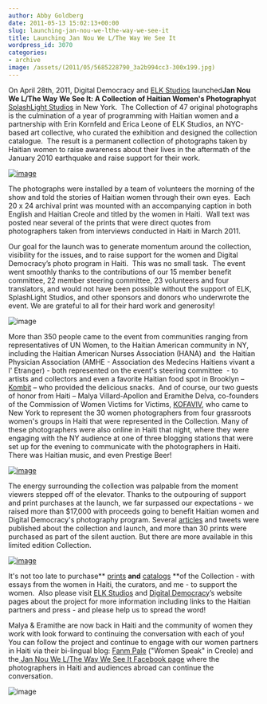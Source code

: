 ```yaml
---
author: Abby Goldberg
date: 2011-05-13 15:02:13+00:00
slug: launching-jan-nou-we-lthe-way-we-see-it
title: Launching Jan Nou We L/The Way We See It
wordpress_id: 3070
categories:
- archive
image: /assets/(2011/05/5685228790_3a2b994cc3-300x199.jpg)
---
```


On April 28th, 2011, Digital Democracy and [ELK Studios](http://www.elkstudios.com) launched**Jan Nou We L/The Way We See It: A Collection of Haitian Women's Photography**at [SplashLight Studios](http://splashlight.com/studios/soho-studios/) in New York.  The Collection of 47 original photographs is the culmination of a year of programming with Haitian women and a partnership with Erin Kornfeld and Erica Leone of ELK Studios, an NYC-based art collective, who curated the exhibition and designed the collection catalogue.  The result is a permanent collection of photographs taken by Haitian women to raise awareness about their lives in the aftermath of the January 2010 earthquake and raise support for their work.

[![image](/assets/(2011/05/5685228790_3a2b994cc3-300x199.jpg))](/archive/launching-jan-nou-we-lthe-way-we-see-it/5685228790_3a2b994cc3/)

The photographs were installed by a team of volunteers the morning of the show and told the stories of Haitian women through their own eyes.  Each 20 x 24 archival print was mounted with an accompanying caption in both English and Haitian Creole and titled by the women in Haiti.  Wall text was posted near several of the prints that were direct quotes from photographers taken from interviews conducted in Haiti in March 2011.

Our goal for the launch was to generate momentum around the collection, visibility for the issues, and to raise support for the women and Digital Democracy’s photo program in Haiti.  This was no small task.  The event went smoothly thanks to the contributions of our 15 member benefit committee, 22 member steering committee, 23 volunteers and four translators, and would not have been possible without the support of ELK, SplashLight Studios, and other sponsors and donors who underwrote the event. We are grateful to all for their hard work and generosity!

![image](https://farm6.static.flickr.com/5063/5686752251_8cd87c9e70_b.jpg)

More than 350 people came to the event from communities ranging from representatives of UN Women, to the Haitian American community in NY, including the Haitian American Nurses Association (HANA) and  the Haitian Physician Association (AMHE - Association des Medecins Haitiens vivant a l' Etranger) - both represented on the event's steering committee  - to artists and collectors and even a favorite Haitian food spot in Brooklyn – [Kombit](http://www.kombitrestaurant.com/) – who provided the delicious snacks.  And of course, our two guests of honor from Haiti – Malya Villard-Apollon and Eramithe Delva, co-founders of the Commission of Women Victims for Victims, [KOFAVIV](http://kofaviv.org/), who came to New York to represent the 30 women photographers from four grassroots women's groups in Haiti that were represented in the Collection. Many of these photographers were also online in Haiti that night, where they were engaging with the NY audience at one of three blogging stations that were set up for the evening to communicate with the photographers in Haiti.  There was Haitian music, and even Prestige Beer!

[![image](/assets/(2011/05/5685579480_2e9e137052-300x199.jpg))](/archive/launching-jan-nou-we-lthe-way-we-see-it/5685579480_2e9e137052/)

The energy surrounding the collection was palpable from the moment viewers stepped off of the elevator. Thanks to the outpouring of support and print purchases at the launch, we far surpassed our expectations - we raised more than $17,000 with proceeds going to benefit Haitian women and Digital Democracy's photography program. Several [articles](//www.coolhunting.com/culture/the-way-we-see-it.php) and tweets were published about the collection and launch, and more than 30 prints were purchased as part of the silent auction. But there are more available in this limited edition Collection.

[![image](https://farm6.static.flickr.com/5309/5677218557_302c537981_b.jpg)](http://www.flickr.com/photos/8164141@N04/5677218557/in/set-72157626500570147)

It's not too late to purchase** [prints](http://elkhaitibenefit.photoshelter.com/) **and** [catalogs](http://www.magcloud.com/browse/Issue/187798) **of the Collection - with essays from the women in Haiti, the curators, and me - to support the women.  Also please visit [ELK Studios](http://www.elkstudios.com/haitiwomen) and [Digital Democracy](http://www.digital-democracy.org/haiti/photos)’s website pages about the project for more information including links to the Haitian partners and press - and please help us to spread the word!

Malya & Eramithe are now back in Haiti and the community of women they work with look forward to continuing the conversation with each of you!  You can follow the project and continue to engage with our women partners in Haiti via their bi-lingual blog: [Fanm Pale](http://fanmpale.blogspot.com/) ("Women Speak" in Creole) and the[ Jan Nou We L/The Way We See It Facebook page](http://www.facebook.com/thewayweseeit) where the photographers in Haiti and audiences abroad can continue the conversation.





![image](https://farm6.static.flickr.com/5307/5691144261_756e401f49_b.jpg)
